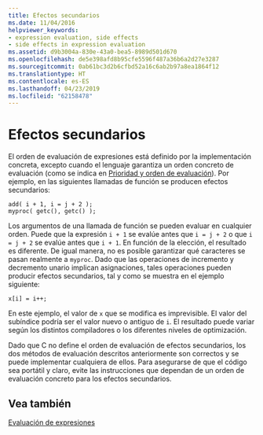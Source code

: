 ```yaml
---
title: Efectos secundarios
ms.date: 11/04/2016
helpviewer_keywords:
- expression evaluation, side effects
- side effects in expression evaluation
ms.assetid: d9b3004a-830e-43a0-bea5-8989d501d670
ms.openlocfilehash: de5e398afd8b95cfe5596f487a36b6a2d27e3287
ms.sourcegitcommit: 0ab61bc3d2b6cfbd52a16c6ab2b97a8ea1864f12
ms.translationtype: HT
ms.contentlocale: es-ES
ms.lasthandoff: 04/23/2019
ms.locfileid: "62158478"
---
```

# <a name="side-effects"></a>Efectos secundarios

El orden de evaluación de expresiones está definido por la implementación concreta, excepto cuando el lenguaje garantiza un orden concreto de evaluación (como se indica en [Prioridad y orden de evaluación](../c-language/precedence-and-order-of-evaluation.md)). Por ejemplo, en las siguientes llamadas de función se producen efectos secundarios:

```
add( i + 1, i = j + 2 );
myproc( getc(), getc() );
```

Los argumentos de una llamada de función se pueden evaluar en cualquier orden. Puede que la expresión `i + 1` se evalúe antes que `i = j + 2` o que `i = j + 2` se evalúe antes que `i + 1`. En función de la elección, el resultado es diferente. De igual manera, no es posible garantizar qué caracteres se pasan realmente a `myproc`. Dado que las operaciones de incremento y decremento unario implican asignaciones, tales operaciones pueden producir efectos secundarios, tal y como se muestra en el ejemplo siguiente:

```
x[i] = i++;
```

En este ejemplo, el valor de `x` que se modifica es imprevisible. El valor del subíndice podría ser el valor nuevo o antiguo de `i`. El resultado puede variar según los distintos compiladores o los diferentes niveles de optimización.

Dado que C no define el orden de evaluación de efectos secundarios, los dos métodos de evaluación descritos anteriormente son correctos y se puede implementar cualquiera de ellos. Para asegurarse de que el código sea portátil y claro, evite las instrucciones que dependan de un orden de evaluación concreto para los efectos secundarios.

## <a name="see-also"></a>Vea también

[Evaluación de expresiones](../c-language/expression-evaluation-c.md)
